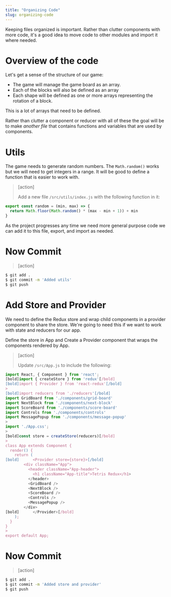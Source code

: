 ```yaml
---
title: "Organizing Code"
slug: organizing-code
---
```


Keeping files organized is important. Rather than
clutter components with more code, it's a good idea
to move code to other modules and import it where
needed.

# Overview of the code

Let's get a sense of the structure of our game:

- The game will manage the game board as an array.
- Each of the blocks will also be defined as an array
- Each shape will be defined as one or more arrays representing the rotation of a block.

This is a lot of arrays that need to be defined.

Rather than clutter a component or reducer with all of these the goal will be to make _another file_ that contains functions and variables that are used by components.

# Utils

The game needs to generate random numbers. The `Math.random()` works but we will need to get integers in a range. It will be good to define a function that is easier to work with.

> [action]
>
> Add a new file `/src/utils/index.js` with the following function in it:
>
```JavaScript
export const random = (min, max) => {
  return Math.floor(Math.random() * (max - min + 1)) + min
}
```

As the project progresses any time we need more
general purpose code we can add it to this file,
export, and import as needed.

# Now Commit

>[action]
>
```bash
$ git add .
$ git commit -m 'Added utils'
$ git push
```

# Add Store and Provider

We need to define the Redux store and wrap child components in a provider component to share the store. We're going to need this if we want to work with state and reducers for our app.

Define the store in App and Create a Provider
component that wraps the components rendered by
App.

> [action]
>
> Update `/src/App.js` to include the following:
>
```js
import React, { Component } from 'react';
[bold]import { createStore } from 'redux'[/bold]
[bold]import { Provider } from 'react-redux'[/bold]
>
[bold]import reducers from './reducers'[/bold]
import GridBoard from './components/grid-board'
import NextBlock from './components/next-block'
import ScoreBoard from './components/score-board'
import Controls from './components/controls'
import MessagePopup from './components/message-popup'
>
import './App.css';
>
[bold]const store = createStore(reducers)[/bold]
>
class App extends Component {
  render() {
    return (
[bold]      <Provider store={store}>[/bold]
        <div className="App">
          <header className="App-header">
            <h1 className="App-title">Tetris Redux</h1>
          </header>
          <GridBoard />
          <NextBlock />
          <ScoreBoard />
          <Controls />
          <MessagePopup />
        </div>
[bold]      </Provider>[/bold]
    );
  }
}
>
export default App;
```

# Now Commit

>[action]
>
```bash
$ git add .
$ git commit -m 'Added store and provider'
$ git push
```
